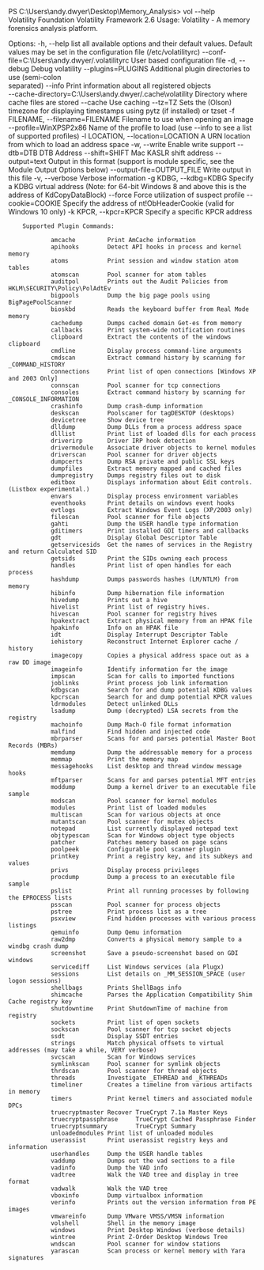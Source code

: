 PS C:\Users\andy.dwyer\Desktop\Memory_Analysis> vol --help  
Volatility Foundation Volatility Framework 2.6
Usage: Volatility - A memory forensics analysis platform.

Options:
  -h, --help            list all available options and their default values.
                        Default values may be set in the configuration file 
                        (/etc/volatilityrc)
  --conf-file=C:\Users\andy.dwyer/.volatilityrc
                        User based configuration file
  -d, --debug           Debug volatility
  --plugins=PLUGINS     Additional plugin directories to use (semi-colon    
                        separated)
  --info                Print information about all registered objects      
  --cache-directory=C:\Users\andy.dwyer/.cache\volatility
                        Directory where cache files are stored
  --cache               Use caching
  --tz=TZ               Sets the (Olson) timezone for displaying timestamps
                        using pytz (if installed) or tzset
  -f FILENAME, --filename=FILENAME
                        Filename to use when opening an image
  --profile=WinXPSP2x86
                        Name of the profile to load (use --info to see a list
                        of supported profiles)
  -l LOCATION, --location=LOCATION
                        A URN location from which to load an address space
  -w, --write           Enable write support
  --dtb=DTB             DTB Address
  --shift=SHIFT         Mac KASLR shift address
  --output=text         Output in this format (support is module specific, see
                        the Module Output Options below)
  --output-file=OUTPUT_FILE
                        Write output in this file
  -v, --verbose         Verbose information
  -g KDBG, --kdbg=KDBG  Specify a KDBG virtual address (Note: for 64-bit
                        Windows 8 and above this is the address of
                        KdCopyDataBlock)
  --force               Force utilization of suspect profile
  --cookie=COOKIE       Specify the address of nt!ObHeaderCookie (valid for
                        Windows 10 only)
  -k KPCR, --kpcr=KPCR  Specify a specific KPCR address

        Supported Plugin Commands:

                amcache         Print AmCache information
                apihooks        Detect API hooks in process and kernel memory
                atoms           Print session and window station atom tables
                atomscan        Pool scanner for atom tables
                auditpol        Prints out the Audit Policies from HKLM\SECURITY\Policy\PolAdtEv
                bigpools        Dump the big page pools using BigPagePoolScanner
                bioskbd         Reads the keyboard buffer from Real Mode memory
                cachedump       Dumps cached domain Get-es from memory
                callbacks       Print system-wide notification routines
                clipboard       Extract the contents of the windows clipboard
                cmdline         Display process command-line arguments
                cmdscan         Extract command history by scanning for _COMMAND_HISTORY
                connections     Print list of open connections [Windows XP and 2003 Only]
                connscan        Pool scanner for tcp connections
                consoles        Extract command history by scanning for _CONSOLE_INFORMATION
                crashinfo       Dump crash-dump information
                deskscan        Poolscaner for tagDESKTOP (desktops)
                devicetree      Show device tree
                dlldump         Dump DLLs from a process address space
                dlllist         Print list of loaded dlls for each process
                driverirp       Driver IRP hook detection
                drivermodule    Associate driver objects to kernel modules
                driverscan      Pool scanner for driver objects
                dumpcerts       Dump RSA private and public SSL keys
                dumpfiles       Extract memory mapped and cached files
                dumpregistry    Dumps registry files out to disk
                editbox         Displays information about Edit controls. (Listbox experimental.)
                envars          Display process environment variables
                eventhooks      Print details on windows event hooks
                evtlogs         Extract Windows Event Logs (XP/2003 only)
                filescan        Pool scanner for file objects
                gahti           Dump the USER handle type information
                gditimers       Print installed GDI timers and callbacks
                gdt             Display Global Descriptor Table
                getservicesids  Get the names of services in the Registry and return Calculated SID
                getsids         Print the SIDs owning each process
                handles         Print list of open handles for each process
                hashdump        Dumps passwords hashes (LM/NTLM) from memory
                hibinfo         Dump hibernation file information
                hivedump        Prints out a hive
                hivelist        Print list of registry hives.
                hivescan        Pool scanner for registry hives
                hpakextract     Extract physical memory from an HPAK file
                hpakinfo        Info on an HPAK file
                idt             Display Interrupt Descriptor Table
                iehistory       Reconstruct Internet Explorer cache / history
                imagecopy       Copies a physical address space out as a raw DD image
                imageinfo       Identify information for the image
                impscan         Scan for calls to imported functions
                joblinks        Print process job link information
                kdbgscan        Search for and dump potential KDBG values
                kpcrscan        Search for and dump potential KPCR values
                ldrmodules      Detect unlinked DLLs
                lsadump         Dump (decrypted) LSA secrets from the registry
                machoinfo       Dump Mach-O file format information
                malfind         Find hidden and injected code
                mbrparser       Scans for and parses potential Master Boot Records (MBRs)
                memdump         Dump the addressable memory for a process
                memmap          Print the memory map
                messagehooks    List desktop and thread window message hooks
                mftparser       Scans for and parses potential MFT entries
                moddump         Dump a kernel driver to an executable file sample
                modscan         Pool scanner for kernel modules
                modules         Print list of loaded modules
                multiscan       Scan for various objects at once
                mutantscan      Pool scanner for mutex objects
                notepad         List currently displayed notepad text
                objtypescan     Scan for Windows object type objects
                patcher         Patches memory based on page scans
                poolpeek        Configurable pool scanner plugin
                printkey        Print a registry key, and its subkeys and values
                privs           Display process privileges
                procdump        Dump a process to an executable file sample
                pslist          Print all running processes by following the EPROCESS lists
                psscan          Pool scanner for process objects
                pstree          Print process list as a tree
                psxview         Find hidden processes with various process listings
                qemuinfo        Dump Qemu information
                raw2dmp         Converts a physical memory sample to a windbg crash dump
                screenshot      Save a pseudo-screenshot based on GDI windows
                servicediff     List Windows services (ala Plugx)
                sessions        List details on _MM_SESSION_SPACE (user logon sessions)
                shellbags       Prints ShellBags info
                shimcache       Parses the Application Compatibility Shim Cache registry key
                shutdowntime    Print ShutdownTime of machine from registry
                sockets         Print list of open sockets
                sockscan        Pool scanner for tcp socket objects
                ssdt            Display SSDT entries
                strings         Match physical offsets to virtual addresses (may take a while, VERY verbose)
                svcscan         Scan for Windows services
                symlinkscan     Pool scanner for symlink objects
                thrdscan        Pool scanner for thread objects
                threads         Investigate _ETHREAD and _KTHREADs
                timeliner       Creates a timeline from various artifacts in memory
                timers          Print kernel timers and associated module DPCs
                truecryptmaster Recover TrueCrypt 7.1a Master Keys
                truecryptpassphrase     TrueCrypt Cached Passphrase Finder
                truecryptsummary        TrueCrypt Summary
                unloadedmodules Print list of unloaded modules
                userassist      Print userassist registry keys and information
                userhandles     Dump the USER handle tables
                vaddump         Dumps out the vad sections to a file
                vadinfo         Dump the VAD info
                vadtree         Walk the VAD tree and display in tree format
                vadwalk         Walk the VAD tree
                vboxinfo        Dump virtualbox information
                verinfo         Prints out the version information from PE images
                vmwareinfo      Dump VMware VMSS/VMSN information
                volshell        Shell in the memory image
                windows         Print Desktop Windows (verbose details)
                wintree         Print Z-Order Desktop Windows Tree
                wndscan         Pool scanner for window stations
                yarascan        Scan process or kernel memory with Yara signatures
